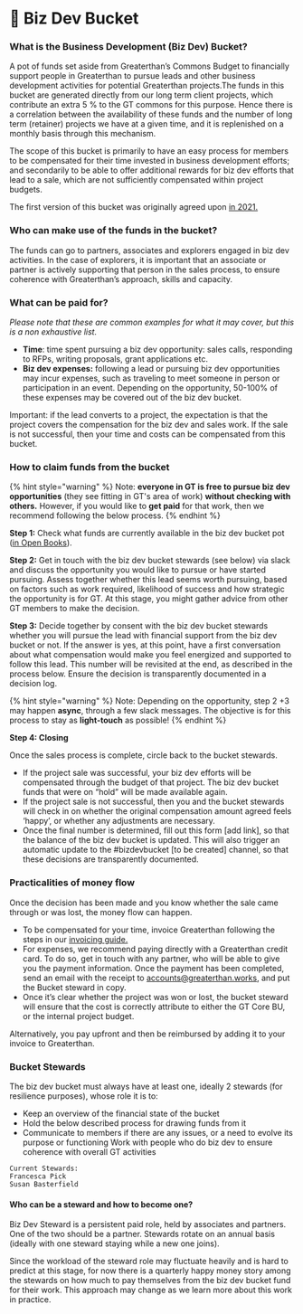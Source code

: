# 💸 Biz Dev Bucket

### What is the Business Development (Biz Dev) Bucket?&#x20;

A pot of funds set aside from Greaterthan’s Commons Budget to financially support people in Greaterthan to pursue leads and other business development activities for potential Greaterthan projects.The funds in this bucket are generated directly from our long term client projects, which contribute an extra 5 % to the GT commons for this purpose. Hence there is a correlation between the availability of these funds and the number of long term (retainer) projects we have at a given time, and it is replenished on a monthly basis through this mechanism.

The scope of this bucket is primarily to have an easy process for members to be compensated for their time invested in business development efforts; and secondarily to be able to offer additional rewards for biz dev efforts that lead to a sale, which are not sufficiently compensated within project budgets.

The first version of this bucket was originally agreed upon [in 2021.](https://www.loomio.org/d/SPaUqGD2/proposal-for-better-rewarding-biz-dev-in-gt-)

### Who can make use of the funds in the bucket?&#x20;

The funds can go to partners, associates and explorers engaged in biz dev activities. In the case of explorers, it is important that an associate or partner is actively supporting that person in the sales process, to ensure coherence with Greaterthan’s approach, skills and capacity.

### What can be paid for?&#x20;

_Please note that these are common examples for what it may cover, but this is a non exhaustive list._&#x20;

* **Time**: time spent pursuing a biz dev opportunity: sales calls, responding to RFPs, writing proposals, grant applications etc.&#x20;
* **Biz dev expenses:** following a lead or pursuing biz dev opportunities may incur expenses, such as traveling to meet someone in person or participation in an event. Depending on the opportunity, 50-100% of these expenses may be covered out of the biz dev bucket.

Important: if the lead converts to a project, the expectation is that the project covers the compensation for the biz dev and sales work. If the sale is not successful, then your time and costs can be compensated from this bucket.

### How to claim funds from the bucket

{% hint style="warning" %}
Note: **everyone in GT is free to pursue biz dev opportunities** (they see fitting in GT's area of work) **without checking with others.** However, if you would like to **get paid** for that work, then we recommend following the below process.
{% endhint %}

**Step 1:** Check what funds are currently available in the biz dev bucket pot ([in Open Books](https://airtable.com/appT4LEFfkKzgOJzg/paglPqKu6ag5iIzAX)).

**Step 2:** Get in touch with the biz dev bucket stewards (see below) via slack and discuss the opportunity you would like to pursue or have started pursuing. Assess together whether this lead seems worth pursuing, based on factors such as work required, likelihood of success and how strategic the opportunity is for GT. At this stage, you might gather advice from other GT members to make the decision.

**Step 3:** Decide together by consent with the biz dev bucket stewards whether you will pursue the lead with financial support from the biz dev bucket or not. If the answer is yes, at this point, have a first conversation about what compensation would make you feel energized and supported to follow this lead. This number will be revisited at the end, as described in the process below. Ensure the decision is transparently documented in a decision log.

{% hint style="warning" %}
Note: Depending on the opportunity, step 2 +3 may happen **async**, through a few slack messages. The objective is for this process to stay as **light-touch** as possible!
{% endhint %}

**Step 4: Closing**&#x20;

Once the sales process is complete, circle back to the bucket stewards.&#x20;

* If the project sale was successful, your biz dev efforts will be compensated through the budget of that project. The biz dev bucket funds that were on “hold” will be made available again.
* If the project sale is not successful, then you and the bucket stewards will check in on whether the original compensation amount agreed feels ‘happy’, or whether any adjustments are necessary.
* Once the final number is determined, fill out this form \[add link], so that the balance of the biz dev bucket is updated. This will also trigger an automatic update to the #bizdevbucket \[to be created] channel, so that these decisions are transparently documented.

### Practicalities of money flow

Once the decision has been made and you know whether the sale came through or was lost, the money flow can happen.

* To be compensated for your time, invoice Greaterthan following the steps in our [invoicing guide. ](https://docs.google.com/document/d/1WLoADkijt0G-RU7BCE4ZhmDYiSVW7Kh47aAI-lPV17o/edit#heading=h.dtmdrw3hm62q)
* For expenses, we recommend paying directly with a Greaterthan credit card. To do so, get in touch with any partner, who will be able to give you the payment information. Once the payment has been completed, send an email with the receipt to accounts@greaterthan.works, and put the Bucket steward in copy.&#x20;
* Once it’s clear whether the project was won or lost, the bucket steward will ensure that the cost is correctly attribute to either the GT Core BU, or the internal project budget.

Alternatively, you pay upfront and then be reimbursed by adding it to your invoice to Greaterthan.

### Bucket Stewards&#x20;

The biz dev bucket must always have at least one, ideally 2 stewards (for resilience purposes), whose role it is to:&#x20;

* Keep an overview of the financial state of the bucket&#x20;
* Hold the below described process for drawing funds from it
* Communicate to members if there are any issues, or a need to evolve its purpose or functioning Work with people who do biz dev to ensure coherence with overall GT activities

```
Current Stewards: 
Francesca Pick 
Susan Basterfield
```

#### Who can be a steward and how to become one?&#x20;

Biz Dev Steward is a persistent paid role, held by associates and partners. One of the two should be a partner. Stewards rotate on an annual basis (ideally with one steward staying while a new one joins).

Since the workload of the steward role may fluctuate heavily and is hard to predict at this stage, for now there is a quarterly happy money story among the stewards on how much to pay themselves from the biz dev bucket fund for their work. This approach may change as we learn more about this work in practice.
